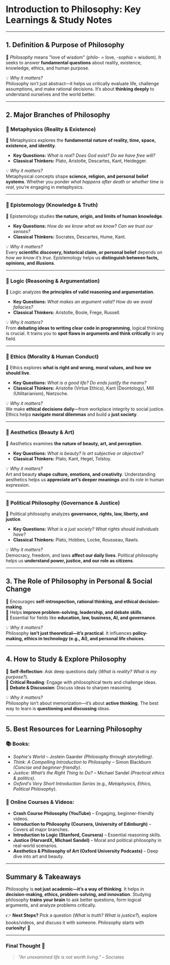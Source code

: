 # Introduction to Philosophy: Key Learnings & Study Notes

---

## 1. Definition & Purpose of Philosophy  
📌 *Philosophy* means "love of wisdom" (*philo-* = love, *-sophia* = wisdom). It seeks to answer **fundamental questions** about reality, existence, knowledge, ethics, and human purpose.  

💡 *Why it matters?*  
Philosophy isn’t just abstract—it helps us critically evaluate life, challenge assumptions, and make rational decisions. It’s about **thinking deeply** to understand ourselves and the world better.

---

## 2. Major Branches of Philosophy

### 🔹 Metaphysics (Reality & Existence)  
📌 Metaphysics explores the **fundamental nature of reality, time, space, existence, and identity**.  
- **Key Questions:** *What is real? Does God exist? Do we have free will?*  
- **Classical Thinkers:** Plato, Aristotle, Descartes, Kant, Heidegger.  

💡 *Why it matters?*  
Metaphysical concepts shape **science, religion, and personal belief systems**. Whether you ponder *what happens after death* or *whether time is real*, you’re engaging in metaphysics.

---

### 🔹 Epistemology (Knowledge & Truth)  
📌 Epistemology studies **the nature, origin, and limits of human knowledge**.  
- **Key Questions:** *How do we know what we know? Can we trust our senses?*  
- **Classical Thinkers:** Socrates, Descartes, Hume, Kant.  

💡 *Why it matters?*  
Every **scientific discovery, historical claim, or personal belief** depends on *how we know it’s true*. Epistemology helps us **distinguish between facts, opinions, and illusions**.

---

### 🔹 Logic (Reasoning & Argumentation)  
📌 Logic analyzes **the principles of valid reasoning and argumentation**.  
- **Key Questions:** *What makes an argument valid? How do we avoid fallacies?*  
- **Classical Thinkers:** Aristotle, Boole, Frege, Russell.  

💡 *Why it matters?*  
From **debating ideas to writing clear code in programming**, logical thinking is crucial. It trains you to **spot flaws in arguments and think critically** in any field.

---

### 🔹 Ethics (Morality & Human Conduct)  
📌 Ethics explores **what is right and wrong, moral values, and how we should live**.  
- **Key Questions:** *What is a good life? Do ends justify the means?*  
- **Classical Thinkers:** Aristotle (Virtue Ethics), Kant (Deontology), Mill (Utilitarianism), Nietzsche.  

💡 *Why it matters?*  
We make **ethical decisions daily**—from workplace integrity to social justice. Ethics helps **navigate moral dilemmas** and build a **just society**.

---

### 🔹 Aesthetics (Beauty & Art)  
📌 Aesthetics examines **the nature of beauty, art, and perception**.  
- **Key Questions:** *What is beauty? Is art subjective or objective?*  
- **Classical Thinkers:** Plato, Kant, Hegel, Tolstoy.  

💡 *Why it matters?*  
Art and beauty **shape culture, emotions, and creativity**. Understanding aesthetics helps us **appreciate art’s deeper meanings** and its role in human expression.

---

### 🔹 Political Philosophy (Governance & Justice)  
📌 Political philosophy analyzes **governance, rights, law, liberty, and justice**.  
- **Key Questions:** *What is a just society? What rights should individuals have?*  
- **Classical Thinkers:** Plato, Hobbes, Locke, Rousseau, Rawls.  

💡 *Why it matters?*  
Democracy, freedom, and laws **affect our daily lives**. Political philosophy helps us **understand power, justice, and our role as citizens**.

---

## 3. The Role of Philosophy in Personal & Social Change  
📌 Encourages **self-introspection, rational thinking, and ethical decision-making**.  
📌 Helps **improve problem-solving, leadership, and debate skills**.  
📌 Essential for fields like **education, law, business, AI, and governance**.  

💡 *Why it matters?*  
Philosophy **isn’t just theoretical—it’s practical**. It influences **policy-making, ethics in technology (e.g., AI), and personal life choices**.

---

## 4. How to Study & Explore Philosophy  
📌 **Self-Reflection**: Ask deep questions daily (*What is reality? What is my purpose?*).  
📌 **Critical Reading**: Engage with philosophical texts and challenge ideas.  
📌 **Debate & Discussion**: Discuss ideas to sharpen reasoning.  

💡 *Why it matters?*  
Philosophy isn’t about memorization—it’s about **active thinking**. The best way to learn is **questioning and discussing** ideas.

---

## 5. Best Resources for Learning Philosophy  

### 📚 Books:  
- *Sophie's World* – Jostein Gaarder *(Philosophy through storytelling)*.  
- *Think: A Compelling Introduction to Philosophy* – Simon Blackburn *(Concise and beginner-friendly)*.  
- *Justice: What’s the Right Thing to Do?* – Michael Sandel *(Practical ethics & politics)*.  
- *Oxford's Very Short Introduction Series* (e.g., *Metaphysics, Ethics, Political Philosophy*).  

### 📖 Online Courses & Videos:  
- **Crash Course Philosophy (YouTube)** – Engaging, beginner-friendly videos.  
- **Introduction to Philosophy (Coursera, University of Edinburgh)** – Covers all major branches.  
- **Introduction to Logic (Stanford, Coursera)** – Essential reasoning skills.  
- **Justice (HarvardX, Michael Sandel)** – Moral and political philosophy in real-world scenarios.  
- **Aesthetics & Philosophy of Art (Oxford University Podcasts)** – Deep dive into art and beauty.  

---

## Summary & Takeaways  
Philosophy is **not just academic—it’s a way of thinking**. It helps in **decision-making, ethics, problem-solving, and innovation**. Studying philosophy **trains your brain** to ask better questions, form logical arguments, and analyze problems critically.  

👉 **Next Steps?** Pick a question (*What is truth? What is justice?*), explore books/videos, and discuss it with someone. Philosophy starts with **curiosity**! 🚀  

---

### Final Thought 💭  
> *"An unexamined life is not worth living."* – Socrates  

